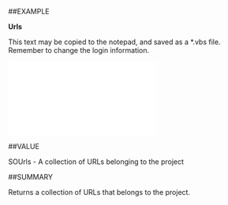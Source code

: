 
##EXAMPLE

**Urls**

This text may be copied to the notepad, and saved as a *.vbs file. Remember to change the login information.

![](..\..\Examples\vbs\SOProject.Example.vbs.txt)


##VALUE

SOUrls - A collection of URLs belonging to the project


##SUMMARY

Returns a collection of URLs that belongs to the project.

